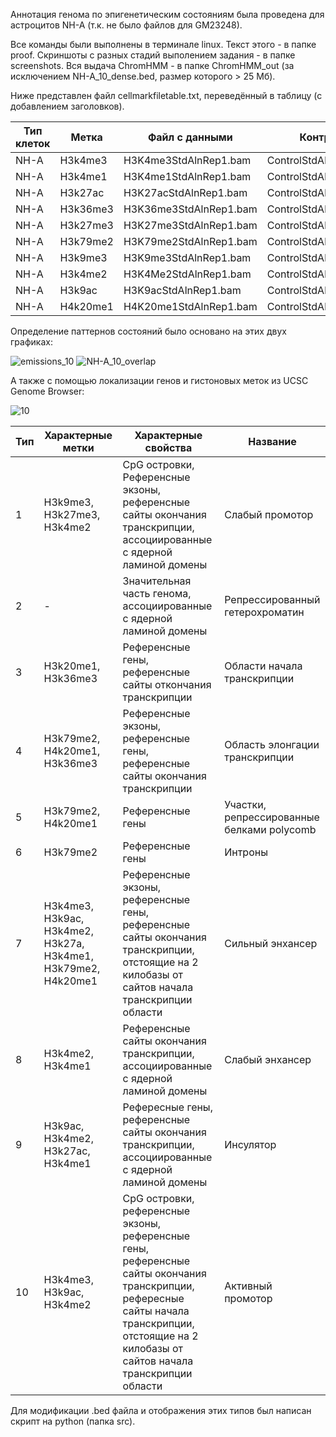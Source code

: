 Аннотация генома по эпигенетическим состояниям была проведена для астроцитов NH-A (т.к. не было файлов для GM23248).

Все команды были выполнены в терминале linux. Текст этого - в папке proof. Скриншоты с разных стадий выполением задания - в папке screenshots. Вся выдача ChromHMM - в папке ChromHMM_out (за исключением NH-A_10_dense.bed, размер которого > 25 Мб).

Ниже представлен файл cellmarkfiletable.txt, переведённый в таблицу (с добавлением заголовков).

|Тип клеток|Метка|Файл с данными|Контроль| 
|---|---|---|---| 
|NH-A|H3k4me3|H3K4me3StdAlnRep1.bam|ControlStdAlnRep1.bam|
|NH-A|H3k4me1|H3K4me1StdAlnRep1.bam|ControlStdAlnRep1.bam|
|NH-A|H3k27ac|H3K27acStdAlnRep1.bam|ControlStdAlnRep1.bam|
|NH-A|H3k36me3|H3K36me3StdAlnRep1.bam|ControlStdAlnRep1.bam|
|NH-A|H3k27me3|H3K27me3StdAlnRep1.bam|ControlStdAlnRep1.bam|
|NH-A|H3k79me2|H3K79me2StdAlnRep1.bam|ControlStdAlnRep1.bam|
|NH-A|H3k9me3|H3K9me3StdAlnRep1.bam|ControlStdAlnRep1.bam|
|NH-A|H3k4me2|H3K4Me2StdAlnRep1.bam|ControlStdAlnRep1.bam|
|NH-A|H3k9ac|H3K9acStdAlnRep1.bam|ControlStdAlnRep1.bam|
|NH-A|H4k20me1|H4K20me1StdAlnRep1.bam|ControlStdAlnRep1.bam|

Определение паттернов состояний было основано на этих двух графиках:

![emissions_10](https://user-images.githubusercontent.com/60808642/161118736-35671ce5-560e-439a-b603-3a98419fbecc.png)
![NH-A_10_overlap](https://user-images.githubusercontent.com/60808642/161118743-e85be7c5-8053-42ee-a79f-d21066e7840d.png)

А также с помощью локализации генов и гистоновых меток из UCSC Genome Browser:

![10](https://user-images.githubusercontent.com/60808642/161123041-3e5ecb6e-3b0c-4ac1-ac2d-7c43133d12b5.png)

|Тип|Характерные метки|Характерные свойства|Название| 
|---|---|---|---| 
|1|H3k9me3, H3k27me3, H3k4me2|CpG островки, Референсные экзоны, референсные сайты окончания транскрипции, ассоциированные с ядерной ламиной домены|Слабый промотор|
|2|-|Значительная часть генома, ассоциированные с ядерной ламиной домены|Репрессированный гетерохроматин|
|3|H3k20me1, H3k36me3|Референсные гены, референсные сайты откончания транскрипции|Области начала транскрипции|
|4|H3k79me2, H4k20me1, H3k36me3|Референсные экзоны, референсные гены, референсные сайты окончания транскрипции|Область элонгации транскрипции|
|5|H3k79me2, H4k20me1|Референсные гены|Участки, репрессированные белками polycomb|
|6|H3k79me2|Референсные гены|Интроны|
|7|H3k4me3, H3k9ac, H3k4me2, H3k27a, H3k4me1, H3k79me2, H4k20me1|Референсные экзоны, референсные гены, референсные сайты окончания транскрипции, отстоящие на 2 килобазы от сайтов начала транскрипции области|Сильный энхансер|
|8|H3k4me2, H3k4me1|Референсные сайты окончания транскрипции, ассоциированные с ядерной ламиной домены|Слабый энхансер|
|9|H3k9ac, H3k4me2, H3k27ac, H3k4me1|Рефересные гены, референсные сайты окончания транскрипции, ассоциированные с ядерной ламиной домены|Инсулятор|
|10|H3k4me3, H3k9ac, H3k4me2|CpG островки, референсные экзоны, референсные гены, референсные сайты окончания транскрипции, рефересные сайты начала транскрипции, отстоящие на 2 килобазы от сайтов начала транскрипции области|Активный промотор|

Для модификации .bed файла и отображения этих типов был написан скрипт на python (папка src).
